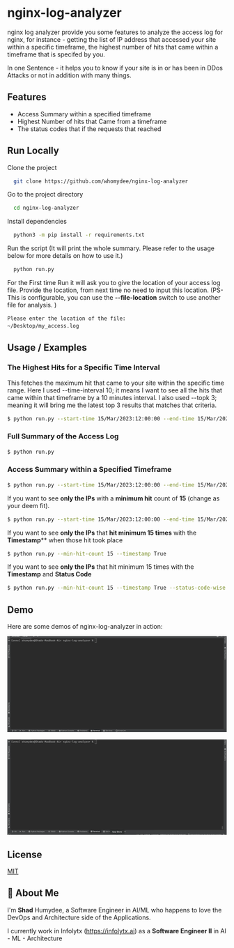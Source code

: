 # nginx-log-analyzer

nginx log analyzer provide you some features to analyze the access log for nginx, for instance - getting the list of IP address that accessed your site within a specific timeframe, the highest number of hits that came within a timeframe that is specifed by you.

In one Sentence - it helps you to know if your site is in or has been in DDos Attacks or not in addition with many things.
## Features

- Access Summary within a specified timeframe
- Highest Number of hits that Came from a timeframe
- The status codes that if the requests that reached
## Run Locally

Clone the project

```bash
  git clone https://github.com/whomydee/nginx-log-analyzer
```

Go to the project directory

```bash
  cd nginx-log-analyzer
```

Install dependencies

```bash
  python3 -m pip install -r requirements.txt
```

Run the script (It will print the whole summary. Please refer to the usage below for more details on how to use it.)

```bash
  python run.py
```
For the First time Run it will ask you to give the location of your access log file. Provide the location, from next
time no need to input this location. (PS- This is configurable, you can use the **--file-location** switch to use another
file for analysis. )

```bash
Please enter the location of the file:
~/Desktop/my_access.log
```
## Usage / Examples

### The Highest Hits for a Specific Time Interval

This fetches the maximum hit that came to your site within the specific time range. Here I used --time-interval 10; it
means I want to see all the hits that came within that timeframe by a 10 minutes interval. I also used --topk 3;
meaning it will bring me the latest top 3 results that matches that criteria.

```bash
$ python run.py --start-time 15/Mar/2023:12:00:00 --end-time 15/Mar/2023:17:35:00 --time-interval 10 --topk 3
```

### Full Summary of the Access Log

```bash
$ python run.py
```

### Access Summary within a Specified Timeframe

```bash
$ python run.py --start-time 15/Mar/2023:12:00:00 --end-time 15/Mar/2023:17:35:00
```
If you want to see **only the IPs** with a **minimum hit** count of **15** (change as your deem fit).

```bash
$ python run.py --start-time 15/Mar/2023:12:00:00 --end-time 15/Mar/2023:17:35:00 --min-hit-count 15
```

If you want to see **only the IPs** that **hit minimum 15 times** with the **Timestamp**** when those hit took place

```bash
$ python run.py --min-hit-count 15 --timestamp True
```

If you want to see **only the IPs** that hit minimum 15 times with the **Timestamp** and **Status Code**

```bash
$ python run.py --min-hit-count 15 --timestamp True --status-code-wise True
```
## Demo

Here are some demos of nginx-log-analyzer in action:

![Alt Text](https://github.com/whomydee/nginx-log-analyzer/blob/main/assets/demo-1.gif)


![Alt Text](https://github.com/whomydee/nginx-log-analyzer/blob/main/assets/demo-2.gif)


## License

[MIT](https://choosealicense.com/licenses/mit/)


## 🚀 About Me
I'm **Shad** Humydee, a Software Engineer in AI/ML who happens to love the DevOps and Architecture side of the Applications.

I currently work in Infolytx (https://infolytx.ai) as a **Software Engineer II** in AI - ML - Architecture


